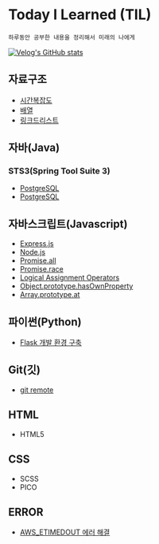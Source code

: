 # Today I Learned (TIL)

    하루동안 공부한 내용을 정리해서 미래의 나에게

[![Velog's GitHub stats](https://velog-readme-stats.vercel.app/api/badge?name=kisyam)](https://velog.io/@kisyam)

## 자료구조

- [시간복잡도](./Algorithm/time%20complexity.md)
- [배열](./Algorithm/Array.md)
- [링크드리스트](./Algorithm/LinkedList.md)

## 자바(Java)

### STS3(Spring Tool Suite 3)

- [PostgreSQL](./java/java19jdbc_postgresql/src/test/com/board/BoardMain.java)
- [PostgreSQL](./java/java19jdbc_postgresql/src/test/com/board/BoardMenu.java)

## 자바스크립트(Javascript)

- [Express.js](./javascript/express.md)
- [Node.js](./javascript/nodejs.md)
- [Promise.all](https://velog.io/@kisyam/Promiseall)
- [Promise.race](https://velog.io/@kisyam/Promise.race)
- [Logical Assignment Operators](https://velog.io/@kisyam/TIL221227)
- [Object.prototype.hasOwnProperty](https://velog.io/@kisyam/Object-hasOwn)
- [Array.prototype.at](https://velog.io/@kisyam/Array.prototype.at)

## 파이썬(Python)

- [Flask 개발 환경 구축](./Python/pymysql.md)

## Git(깃)

- [git remote](./git/git_remote.md)

## HTML

- HTML5

## CSS

- SCSS
- PICO

## ERROR

- [AWS_ETIMEDOUT 에러 해결](./error/AWS_ETIMEDOUT_Error.md)
